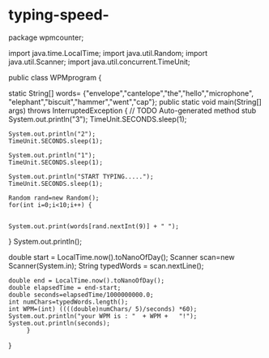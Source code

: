 # typing-speed-
package wpmcounter;

import java.time.LocalTime; import java.util.Random; import java.util.Scanner; import java.util.concurrent.TimeUnit;

public class WPMprogram {

static 
String[] words= {"envelope","cantelope","the","hello","microphone",
		"elephant","biscuit","hammer","went","cap"};
public static void main(String[] args) throws InterruptedException {
	// TODO Auto-generated method stub
	System.out.println("3");
	TimeUnit.SECONDS.sleep(1);
	
    System.out.println("2");
    TimeUnit.SECONDS.sleep(1);
    
    System.out.println("1");
    TimeUnit.SECONDS.sleep(1);
    
    System.out.println("START TYPING.....");
    TimeUnit.SECONDS.sleep(1);
    
    Random rand=new Random();
    for(int i=0;i<10;i++) {
    	
    
    System.out.print(words[rand.nextInt(9)] + " ");
}
    System.out.println();
    
 double start = LocalTime.now().toNanoOfDay();
    Scanner scan=new Scanner(System.in);
    String typedWords = scan.nextLine();
    
    double end = LocalTime.now().toNanoOfDay();
    double elapsedTime = end-start;
    double seconds=elapsedTime/1000000000.0;
    int numChars=typedWords.length();
    int WPM=(int) ((((double)numChars/ 5)/seconds) *60);
    System.out.println("your WPM is : "  + WPM +   "!");
    System.out.println(seconds);
         }

}
